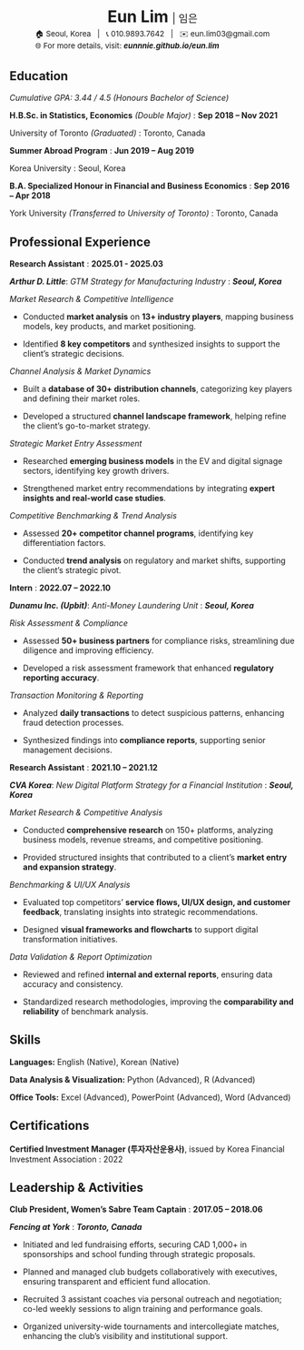 ---
---
<!-- HEADER: CENTERED BLOCK -->
<div style="text-align: center;">
  <h1 style="margin-bottom: 0;">
  Eun Lim <span style="font-size: 0.65em; font-weight: normal;">| 임은</span>
</h1>

  <!-- SUB BLOCK: LEFT-ALIGNED BUT CENTERED BLOCK -->
  <div style="display: inline-block; text-align: left; font-size: 0.95em; margin-top: 0.2em; line-height: 1.6;">
    <!-- Availability 주석처리!!! <div>📅<strong> <em>Available anytime from 25/04/14 to 25/09/30</em></strong></div> -->
    <div>🏠 Seoul, Korea &nbsp;&nbsp;|&nbsp;&nbsp; 📞 010.9893.7642 &nbsp;&nbsp;|&nbsp;&nbsp; ✉️ eun.lim03@gmail.com</div>
    <div>🌐 For more details, visit: <strong><em>eunnnie.github.io/eun.lim</em></strong></div>
  </div>
</div>

## Education

*Cumulative GPA: 3.44 / 4.5 (Honours Bachelor of Science)*

<div style="margin-top:3px;"></div>

**H.B.Sc. in Statistics, Economics** *(Double Major)*
: **Sep 2018 – Nov 2021**

University of Toronto *(Graduated)*
: Toronto, Canada

<div style="margin-top:3px;"></div>

**Summer Abroad Program**
: **Jun 2019 – Aug 2019**

Korea University
: Seoul, Korea

<div style="margin-top:3px;"></div>

**B.A. Specialized Honour in Financial and Business Economics**
: **Sep 2016 – Apr 2018**

York University *(Transferred to University of Toronto)*
: Toronto, Canada

## Professional Experience

**Research Assistant**
: **2025.01 - 2025.03**

***Arthur D. Little***: *GTM Strategy for Manufacturing Industry*
: ***Seoul, Korea***

<div style="margin-top:6px;"></div>

*Market Research & Competitive Intelligence*

- Conducted **market analysis** on **13+ industry players**, mapping business models, key products, and market positioning.

- Identified **8 key competitors** and synthesized insights to support the client’s strategic decisions.

*Channel Analysis & Market Dynamics*

- Built a **database of 30+ distribution channels**, categorizing key players and defining their market roles.

- Developed a structured **channel landscape framework**, helping refine the client’s go-to-market strategy.

*Strategic Market Entry Assessment*

- Researched **emerging business models** in the EV and digital signage sectors, identifying key growth drivers.

- Strengthened market entry recommendations by integrating **expert insights and real-world case studies**.

*Competitive Benchmarking & Trend Analysis*

- Assessed **20+ competitor channel programs**, identifying key differentiation factors.

- Conducted **trend analysis** on regulatory and market shifts, supporting the client’s strategic pivot.

**Intern**
:  **2022.07 – 2022.10**

***Dunamu Inc. (Upbit)***: *Anti-Money Laundering Unit*
: ***Seoul, Korea***

<div style="margin-top:6px;"></div>

*Risk Assessment & Compliance*

- Assessed **50+ business partners** for compliance risks, streamlining due diligence and improving efficiency.

- Developed a risk assessment framework that enhanced **regulatory reporting accuracy**.

*Transaction Monitoring & Reporting*

- Analyzed **daily transactions** to detect suspicious patterns, enhancing fraud detection processes.

- Synthesized findings into **compliance reports**, supporting senior management decisions.

**Research Assistant**
: **2021.10 – 2021.12**

***CVA Korea***: *New Digital Platform Strategy for a Financial Institution*
: ***Seoul, Korea***

<div style="margin-top:6px;"></div>

*Market Research & Competitive Analysis*

- Conducted **comprehensive research** on 150+ platforms, analyzing business models, revenue streams, and competitive positioning.

- Provided structured insights that contributed to a client’s **market entry and expansion strategy**.

*Benchmarking & UI/UX Analysis*

- Evaluated top competitors’ **service flows, UI/UX design, and customer feedback**, translating insights into strategic recommendations.

- Designed **visual frameworks and flowcharts** to support digital transformation initiatives.

*Data Validation & Report Optimization*

- Reviewed and refined **internal and external reports**, ensuring data accuracy and consistency.

- Standardized research methodologies, improving the **comparability and reliability** of benchmark analysis.

## Skills

**Languages:** English (Native), Korean (Native)

<div style="margin-top:6px;"></div>

**Data Analysis & Visualization:** <span class="iconify" data-icon="vscode-icons:file-type-python"></span> Python (Advanced), <span class="iconify" data-icon="vscode-icons:file-type-r"></span> R (Advanced)

<div style="margin-top:6px;"></div>

**Office Tools:**  <span class="iconify" data-icon="vscode-icons:file-type-excel"></span> Excel (Advanced),  <span class="iconify" data-icon="vscode-icons:file-type-powerpoint"></span> PowerPoint (Advanced),  <span class="iconify" data-icon="vscode-icons:file-type-word"></span> Word (Advanced)

## Certifications

**Certified Investment Manager (투자자산운용사)**, issued by Korea Financial Investment Association 
: 2022

## Leadership & Activities

**Club President, Women’s Sabre Team Captain**
: **2017.05 – 2018.06**

***Fencing at York***
: ***Toronto, Canada***

<div style="margin-top:6px;"></div>

- Initiated and led fundraising efforts, securing CAD 1,000+ in sponsorships and school funding through strategic proposals.

- Planned and managed club budgets collaboratively with executives, ensuring transparent and efficient fund allocation.

- Recruited 3 assistant coaches via personal outreach and negotiation; co-led weekly sessions to align training and performance goals.
- Organized university-wide tournaments and intercollegiate matches, enhancing the club’s visibility and institutional support.